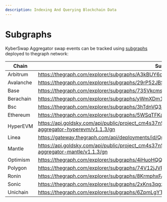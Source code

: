 ```yaml
---
description: Indexing And Querying Blockchain Data
---
```


# Subgraphs

KyberSwap Aggregator swap events can be tracked using [subgraphs](https://thegraph.com/docs/about/introduction#what-the-graph-is) deployed to thegraph network:

<table><thead><tr><th width="158.60003662109375">Chain</th><th>Subgraph</th></tr></thead><tbody><tr><td>Arbitrum</td><td><a href="https://thegraph.com/explorer/subgraphs/A3kBUY6dfaWvvKZPRJ6qgBWVNLQGCMiuV86HyxaJsi4n">https://thegraph.com/explorer/subgraphs/A3kBUY6dfaWvvKZPRJ6qgBWVNLQGCMiuV86HyxaJsi4n</a></td></tr><tr><td>Avalanche</td><td><a href="https://thegraph.com/explorer/subgraphs/29rP52JBSm5RfxUyZtoDyRZVbjyMAQYE9ARhWPFEAnwE">https://thegraph.com/explorer/subgraphs/29rP52JBSm5RfxUyZtoDyRZVbjyMAQYE9ARhWPFEAnwE</a></td></tr><tr><td>Base</td><td><a href="https://thegraph.com/explorer/subgraphs/735Vkcms8U8wqp21T9evxnTqp2jQd3ppPzt81EdhZdNX">https://thegraph.com/explorer/subgraphs/735Vkcms8U8wqp21T9evxnTqp2jQd3ppPzt81EdhZdNX</a></td></tr><tr><td>Berachain</td><td><a href="https://thegraph.com/explorer/subgraphs/yWmXDm1FJrxH6Vie5WZVZAWad2vCFix9ZyTiF2ojVbt">https://thegraph.com/explorer/subgraphs/yWmXDm1FJrxH6Vie5WZVZAWad2vCFix9ZyTiF2ojVbt</a></td></tr><tr><td>Bsc</td><td><a href="https://thegraph.com/explorer/subgraphs/3hTdnVQ3SDMkq1mTCciadT2AZJ42RXV6i7mEryakPg9G">https://thegraph.com/explorer/subgraphs/3hTdnVQ3SDMkq1mTCciadT2AZJ42RXV6i7mEryakPg9G</a></td></tr><tr><td>Ethereum</td><td><a href="https://thegraph.com/explorer/subgraphs/5WSqTFKa1y2P3baELZ5XnKSd1sX8hRwhbdzwiUkEDtQS">https://thegraph.com/explorer/subgraphs/5WSqTFKa1y2P3baELZ5XnKSd1sX8hRwhbdzwiUkEDtQS</a></td></tr><tr><td>HyperEVM</td><td><a href="https://api.goldsky.com/api/public/project_cm4s37n56g29n01vjattdcwu9/subgraphs/kyberswap-aggregator-hyperevm/v1.1.3/gn">https://api.goldsky.com/api/public/project_cm4s37n56g29n01vjattdcwu9/subgraphs/kyberswap-aggregator-hyperevm/v1.1.3/gn</a></td></tr><tr><td>Linea</td><td><a href="https://gateway.thegraph.com/api/deployments/id/QmcAunCit8xcZUNGPytks4Fk8chc3t6hXe2yVTmRab9oaA">https://gateway.thegraph.com/api/deployments/id/QmcAunCit8xcZUNGPytks4Fk8chc3t6hXe2yVTmRab9oaA</a></td></tr><tr><td>Mantle</td><td><a href="https://api.goldsky.com/api/public/project_cm4s37n56g29n01vjattdcwu9/subgraphs/kyberswap-aggregator-mantle/v1.1.3/gn">https://api.goldsky.com/api/public/project_cm4s37n56g29n01vjattdcwu9/subgraphs/kyberswap-aggregator-mantle/v1.1.3/gn</a></td></tr><tr><td>Optimism</td><td><a href="https://thegraph.com/explorer/subgraphs/4iHuoHQQNmAT3PBnJJvCnWX5wSNQfsXAk774zu5naS1c">https://thegraph.com/explorer/subgraphs/4iHuoHQQNmAT3PBnJJvCnWX5wSNQfsXAk774zu5naS1c</a></td></tr><tr><td>Polygon</td><td><a href="https://thegraph.com/explorer/subgraphs/74V12jJVPpKhMvTh38zFSoSckMEn1BpgCLHsWcNYgFHw">https://thegraph.com/explorer/subgraphs/74V12jJVPpKhMvTh38zFSoSckMEn1BpgCLHsWcNYgFHw</a></td></tr><tr><td>Ronin</td><td><a href="https://thegraph.com/explorer/subgraphs/8KrmphxFAZYxBgy8vWvJ3qSfJ7FF5K9mEkv6QgfsAkrD">https://thegraph.com/explorer/subgraphs/8KrmphxFAZYxBgy8vWvJ3qSfJ7FF5K9mEkv6QgfsAkrD</a></td></tr><tr><td>Sonic</td><td><a href="https://thegraph.com/explorer/subgraphs/2xKns3qgzPfLYRzbss6uu3gAhGzk32pfQeGJHQgfSMcU">https://thegraph.com/explorer/subgraphs/2xKns3qgzPfLYRzbss6uu3gAhGzk32pfQeGJHQgfSMcU</a></td></tr><tr><td>Unichain</td><td><a href="https://thegraph.com/explorer/subgraphs/6ZpmLgYTahpxEnXmaCauKunxWrxU4fBpFtYBAppbMotc">https://thegraph.com/explorer/subgraphs/6ZpmLgYTahpxEnXmaCauKunxWrxU4fBpFtYBAppbMotc</a></td></tr></tbody></table>

